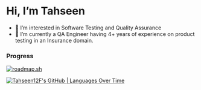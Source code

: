 # Hi, I’m Tahseen
- 👀 I’m interested in Software Testing and Quality Assurance
- 🌱 I’m currently a QA Engineer having 4+ years of experience on product testing in an Insurance domain.

### Progress
[![roadmap.sh](https://roadmap.sh/card/tall/664f5c19d6b907c7f77c68e3?variant=dark)](https://roadmap.sh)


[![Tahseen12F's GitHub | Languages Over Time](https://stats.quine.sh/Tahseen12F/languages-over-time?theme=dark)](https://quine.sh?utm_source=widgets&utm_campaign=Tahseen12F)
<!---
Tahseen12F/Testing is a ✨ special ✨ repository because its `README.md` (this file) appears on your GitHub profile.
You can click the Preview link to take a look at your changes.
--->

